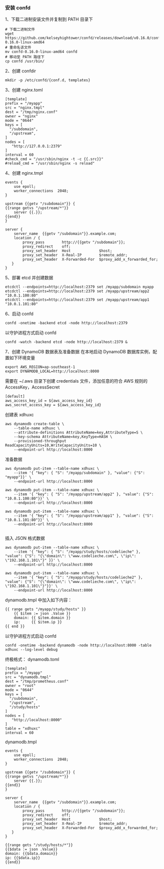 ### 安装 confd

1、下载二进制安装文件并复制到 PATH 目录下
```angular2html
# 下载二进制文件
wget https://github.com/kelseyhightower/confd/releases/download/v0.16.0/confd-0.16.0-linux-amd64
# 重命名该文件
mv confd-0.16.0-linux-amd64 confd
# 移动至 PATH 路径下
cp confd /usr/bin/
```

2、创建 confdir
```angular2html
mkdir -p /etc/confd/{conf.d, templates}
```

3、创建 nginx.toml
```angular2html
[template]
prefix = "/myapp"
src = "nginx.tmpl"
dest = "/tmp/nginx.conf"
owner = "nginx"
mode = "0644"
keys = [
  "/subdomain",
  "/upstream",
]
nodes = [
   "http://127.0.0.1:2379"
]
interval = 60
#check_cmd = "/usr/sbin/nginx -t -c {{.src}}"
#reload_cmd = "/usr/sbin/nginx -s reload"
```

4、创建 nginx.tmpl
```angular2html
events {
    use epoll;
    worker_connections  2048;
}

upstream {{getv "/subdomain"}} {
{{range getvs "/upstream/*"}}
    server {{.}};
{{end}}
}

server {
    server_name  {{getv "/subdomain"}}.example.com;
    location / {
        proxy_pass        http://{{getv "/subdomain"}};
        proxy_redirect    off;
        proxy_set_header  Host             $host;
        proxy_set_header  X-Real-IP        $remote_addr;
        proxy_set_header  X-Forwarded-For  $proxy_add_x_forwarded_for;
   }
}
```

5、部署 etcd 并创建数据
```angular2html
etcdctl --endpoints=http://localhost:2379 set /myapp/subdomain myapp
etcdctl --endpoints=http://localhost:2379 set /myapp/upstream/app2 "10.0.1.100:80"
etcdctl --endpoints=http://localhost:2379 set /myapp/upstream/app1 "10.0.1.101:80"
```

6、启动 confd
```angular2html
confd -onetime -backend etcd -node http://localhost:2379
```

以守护进程方式启动 confd
```angular2html
confd -watch -backend etcd -node http://localhost:2379 &
```

7、创建 DynamoDB 数据表及准备数据
在本地启动 DynamoDB 数据库实例，配置如下环境变量
```angular2html
export AWS_REGION=ap-southeast-1
export DYNAMODB_LOCAL=http://localhost:8000
```
需要在 ~/.aws 目录下创建 credentials 文件，添加任意的符合 AWS 规则的AccessKey，AccessSecret
```angular2html
[default]
aws_access_key_id = ${aws_access_key_id}
aws_secret_access_key = ${aws_access_key_id}
```


创建表 xdhuxc
```angular2html
aws dynamodb create-table \
    --table-name xdhuxc \
    --attribute-definitions AttributeName=key,AttributeType=S \
    --key-schema AttributeName=key,KeyType=HASH \
    --provisioned-throughput ReadCapacityUnits=10,WriteCapacityUnits=10 \
    --endpoint-url http://localhost:8000 
```
准备数据
```angular2html
aws dynamodb put-item --table-name xdhuxc \
    --item '{ "key": { "S": "/myapp/subdomain" }, "value": {"S": "myapp"}}' \
    --endpoint-url http://localhost:8000    

aws dynamodb put-item --table-name xdhuxc \
    --item '{ "key": { "S": "/myapp/upstream/app2" }, "value": {"S": "10.0.1.100:80"}}' \
    --endpoint-url http://localhost:8000    

aws dynamodb put-item --table-name xdhuxc \
    --item '{ "key": { "S": "/myapp/upstream/app1" }, "value": {"S": "10.0.1.101:80"}}' \
    --endpoint-url http://localhost:8000  
    
```
插入 JSON 格式数据
```angular2html
aws dynamodb put-item --table-name xdhuxc \
    --item '{ "key": { "S": "/myapp/study/hosts/codelieche" }, "value": {"S": "{\"domain\": \"www.codelieche.com\", \"ip\": \"192.168.1.101\"}" }}' \
    --endpoint-url http://localhost:8000
    
aws dynamodb put-item --table-name xdhuxc \
    --item '{ "key": { "S": "/myapp/study/hosts/codelieche2" }, "value": {"S": "{\"domain\": \"www.codelieche.com\", \"ip\": \"192.168.1.101\"}"}}' \
    --endpoint-url http://localhost:8000
```

dynamodb.tmpl 中加入如下内容：
```angular2html
{{ range gets "/myapp/study/hosts" }}
    {{ $item := json .Value }}
    domain: {{ $item.domain }}
    ip:     {{ $item.ip }}
{{ end }}
```

以守护进程方式启动 confd
```angular2html
confd -onetime -backend dynamodb -node http://localhost:8000 -table xdhuxc --log-level debug
```


终极格式：
dynamodb.toml
```angular2html
[template]
prefix = "/myapp"
src = "dynamodb.tmpl"
dest = "/tmp/prometheus.conf"
owner = "root"
mode = "0644"
keys = [
  "/subdomain",
  "/upstream",
  "/study/hosts"
]
nodes = [
   "http://localhost:8000"
]
table = "xdhuxc"
interval = 60
```

dynamodb.tmpl
```angular2html
events {
    use epoll;
    worker_connections  2048;
}

upstream {{getv "/subdomain"}} {
{{range getvs "/upstream/*"}}
    server {{.}};
{{end}}
}

server {
    server_name  {{getv "/subdomain"}}.example.com;
    location / {
        proxy_pass        http://{{getv "/subdomain"}};
        proxy_redirect    off;
        proxy_set_header  Host             $host;
        proxy_set_header  X-Real-IP        $remote_addr;
        proxy_set_header  X-Forwarded-For  $proxy_add_x_forwarded_for;
   }
}

{{range gets "/study/hosts/*"}}
{{$data := json .Value}}
domain: {{$data.domain}}
ip: {{$data.ip}}
{{end}}
```



